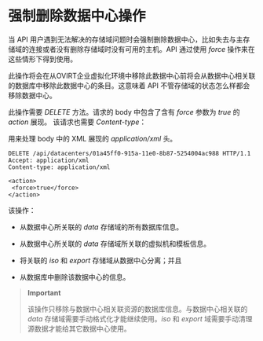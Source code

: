 # 强制删除数据中心操作

当 API
用户遇到无法解决的存储域问题时会强制删除数据中心，比如失去与主存储域的连接或者没有删除存储域时没有可用的主机。API
通过使用 *force* 操作来在这些情形下得到使用。

此操作将会在从OVIRT企业虚拟化环境中移除此数据中心前将会从数据中心相关联的数据库中移除此数据中心的条目。这意味着
API 不管存储域的状态怎么样都会移除数据中心。

此操作需要 *DELETE* 方法。请求的 body 中包含了含有 *force* 参数为 *true*
的 *action* 展现。 该请求也需要 *Content-type*：

用来处理 body 中的 XML 展现的 *application/xml* 头。

              
    DELETE /api/datacenters/01a45ff0-915a-11e0-8b87-5254004ac988 HTTP/1.1
    Accept: application/xml
    Content-type: application/xml

    <action>
     <force>true</force>
    </action>

            

该操作：

-   从数据中心所关联的 *data* 存储域的所有数据库信息。

-   从数据中心所关联的 *data* 存储域所关联的虚拟机和模板信息。

-   将关联的 *iso* 和 *export* 存储域从数据中心分离；并且

-   从数据库中删除该数据中心的信息。

> **Important**
>
> 该操作只移除与数据中心相关联资源的数据库信息。与数据中心相关联的
> *data* 存储域需要手动格式化才能继续使用。*iso* 和 *export*
> 域需要手动清理源数据才能给其它数据中心使用。

